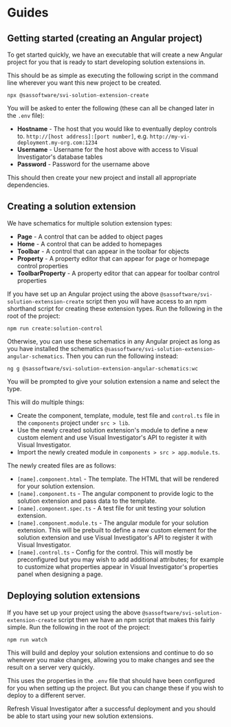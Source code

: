 # Guides

## Getting started (creating an Angular project)

To get started quickly, we have an executable that will create a new Angular project for you that is ready to start developing solution extensions in.

This should be as simple as executing the following script in the command line wherever you want this new project to be created.

````shell
npx @sassoftware/svi-solution-extension-create
````

You will be asked to enter the following (these can all be changed later in the `.env` file):

* **Hostname** - The host that you would like to eventually deploy controls to. `http://[host address]:[port number]`, e.g. `http://my-vi-deployment.my-org.com:1234`
* **Username** - Username for the host above with access to Visual Investigator's database tables
* **Password** - Password for the username above

This should then create your new project and install all appropriate dependencies.

## Creating a solution extension

We have schematics for multiple solution extension types:

* **Page** - A control that can be added to object pages
* **Home** - A control that can be added to homepages
* **Toolbar** - A control that can appear in the toolbar for objects
* **Property** - A property editor that can appear for page or homepage control properties
* **ToolbarProperty** - A property editor that can appear for toolbar control properties

If you have set up an Angular project using the above `@sassoftware/svi-solution-extension-create` script then you will have access to an npm shorthand script for creating these extension types. Run the following in the root of the project:

````shell
npm run create:solution-control
````

Otherwise, you can use these schematics in any Angular project as long as you have installed the schematics `@sassoftware/svi-solution-extension-angular-schematics`. Then you can run the following instead:

````shell
ng g @sassoftware/svi-solution-extension-angular-schematics:wc
````

You will be prompted to give your solution extension a name and select the type.

This will do multiple things:

* Create the component, template, module, test file and `control.ts` file in the `components` project under `src > lib`.
* Use the newly created solution extension's module to define a new custom element and use Visual Investigator's API to register it with Visual Investigator.
* Import the newly created module in `components > src > app.module.ts`.

The newly created files are as follows:

* `[name].component.html` - The template. The HTML that will be rendered for your solution extension.
* `[name].component.ts` - The angular component to provide logic to the solution extension and pass data to the template.
* `[name].component.spec.ts` - A test file for unit testing your solution extension.
* `[name].component.module.ts` - The angular module for your solution extension. This will be prebuilt to define a new custom element for the solution extension and use Visual Investigator's API to register it with Visual Investigator.
* `[name].control.ts` - Config for the control. This will mostly be preconfigured but you may wish to add additional attributes; for example to customize what properties appear in Visual Investigator's properties panel when designing a page.

## Deploying solution extensions

If you have set up your project using the above `@sassoftware/svi-solution-extension-create` script then we have an npm script that makes this fairly simple. Run the following in the root of the project:

````shell
npm run watch
````

This will build and deploy your solution extensions and continue to do so whenever you make changes, allowing you to make changes and see the result on a server very quickly.

This uses the properties in the `.env` file that should have been configured for you when setting up the project. But you can change these if you wish to deploy to a different server.

Refresh Visual Investigator after a successful deployment and you should be able to start using your new solution extensions.
